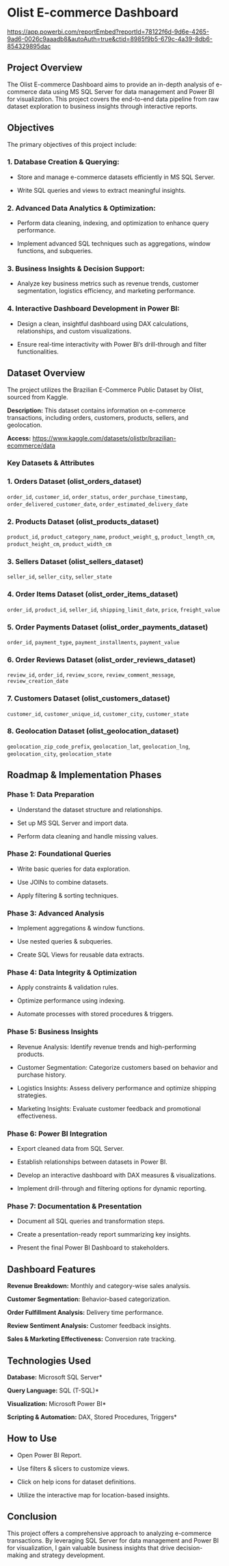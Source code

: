 # Olist E-commerce Dashboard

https://app.powerbi.com/reportEmbed?reportId=78122f6d-9d6e-4265-9ad6-0026c9aaadb8&autoAuth=true&ctid=8985f9b5-679c-4a39-8db6-854329895dac

## Project Overview

The Olist E-commerce Dashboard aims to provide an in-depth analysis of e-commerce data using MS SQL Server for data management and Power BI for visualization. 
This project covers the end-to-end data pipeline from raw dataset exploration to business insights through interactive reports.

## Objectives

The primary objectives of this project include:

### 1. Database Creation & Querying:

* Store and manage e-commerce datasets efficiently in MS SQL Server.

* Write SQL queries and views to extract meaningful insights.

### 2. Advanced Data Analytics & Optimization:

* Perform data cleaning, indexing, and optimization to enhance query performance.

* Implement advanced SQL techniques such as aggregations, window functions, and subqueries.

### 3. Business Insights & Decision Support:

* Analyze key business metrics such as revenue trends, customer segmentation, logistics efficiency, and marketing performance.

### 4. Interactive Dashboard Development in Power BI:

* Design a clean, insightful dashboard using DAX calculations, relationships, and custom visualizations.

* Ensure real-time interactivity with Power BI’s drill-through and filter functionalities.

## Dataset Overview

The project utilizes the Brazilian E-Commerce Public Dataset by Olist, sourced from Kaggle.

**Description:** This dataset contains information on e-commerce transactions, including orders, customers, products, sellers, and geolocation.

**Access:** https://www.kaggle.com/datasets/olistbr/brazilian-ecommerce/data

### Key Datasets & Attributes

### 1. Orders Dataset (olist_orders_dataset)

`order_id`, `customer_id`, `order_status`, `order_purchase_timestamp`, `order_delivered_customer_date`, `order_estimated_delivery_date`

### 2. Products Dataset (olist_products_dataset)

`product_id`, `product_category_name`, `product_weight_g`, `product_length_cm`, `product_height_cm`, `product_width_cm`

### 3. Sellers Dataset (olist_sellers_dataset)

`seller_id`, `seller_city`, `seller_state`

### 4. Order Items Dataset (olist_order_items_dataset)

`order_id`, `product_id`, `seller_id`, `shipping_limit_date`, `price`, `freight_value`

### 5. Order Payments Dataset (olist_order_payments_dataset)

`order_id`, `payment_type`, `payment_installments`, `payment_value`

### 6. Order Reviews Dataset (olist_order_reviews_dataset)

`review_id`, `order_id`, `review_score`, `review_comment_message`, `review_creation_date`

### 7. Customers Dataset (olist_customers_dataset)

`customer_id`, `customer_unique_id`, `customer_city`, `customer_state`

### 8. Geolocation Dataset (olist_geolocation_dataset)

`geolocation_zip_code_prefix`, `geolocation_lat`, `geolocation_lng`, `geolocation_city`, `geolocation_state`

## Roadmap & Implementation Phases

### Phase 1: Data Preparation

* Understand the dataset structure and relationships.

* Set up MS SQL Server and import data.

* Perform data cleaning and handle missing values.

### Phase 2: Foundational Queries

* Write basic queries for data exploration.

* Use JOINs to combine datasets.

* Apply filtering & sorting techniques.

### Phase 3: Advanced Analysis

* Implement aggregations & window functions.

* Use nested queries & subqueries.

* Create SQL Views for reusable data extracts.

### Phase 4: Data Integrity & Optimization

* Apply constraints & validation rules.

* Optimize performance using indexing.

* Automate processes with stored procedures & triggers.

### Phase 5: Business Insights

* Revenue Analysis: Identify revenue trends and high-performing products.

* Customer Segmentation: Categorize customers based on behavior and purchase history.

* Logistics Insights: Assess delivery performance and optimize shipping strategies.

* Marketing Insights: Evaluate customer feedback and promotional effectiveness.

### Phase 6: Power BI Integration

* Export cleaned data from SQL Server.

* Establish relationships between datasets in Power BI.

* Develop an interactive dashboard with DAX measures & visualizations.

* Implement drill-through and filtering options for dynamic reporting.

### Phase 7: Documentation & Presentation

* Document all SQL queries and transformation steps.

* Create a presentation-ready report summarizing key insights.

* Present the final Power BI Dashboard to stakeholders.

## Dashboard Features

**Revenue Breakdown:** Monthly and category-wise sales analysis.

**Customer Segmentation:** Behavior-based categorization.

**Order Fulfillment Analysis:** Delivery time performance.

**Review Sentiment Analysis:** Customer feedback insights.

**Sales & Marketing Effectiveness:** Conversion rate tracking.

## Technologies Used

**Database:** Microsoft SQL Server*

**Query Language:** SQL (T-SQL)*

**Visualization:** Microsoft Power BI*

**Scripting & Automation:** DAX, Stored Procedures, Triggers*

## How to Use

* Open Power BI Report.

* Use filters & slicers to customize views.

* Click on help icons for dataset definitions.

* Utilize the interactive map for location-based insights.

## Conclusion

This project offers a comprehensive approach to analyzing e-commerce transactions. By leveraging SQL Server for data management and Power BI for visualization, I gain valuable business insights that drive decision-making and strategy development.
